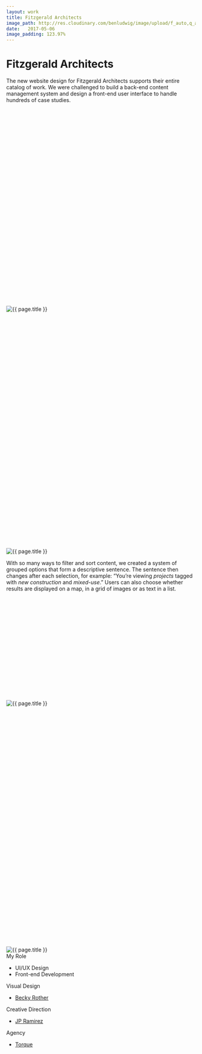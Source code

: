 ```yaml
---
layout: work
title: Fitzgerald Architects
image_path: http://res.cloudinary.com/benludwig/image/upload/f_auto,q_auto/v1499827009/fitzgerald-2_noujuz.jpg
date:   2017-05-06
image_padding: 123.97%
---
```

<div class="grid-container">
<div class="grid">
<div class="grid-sizer"></div>

<div class="grid-item">
  <div class="copy-block revealblock">
    <h1>Fitzgerald Architects</h1>
    <p>The new website design for Fitzgerald Architects supports their entire catalog of work. We were challenged to build a back-end content management system and design a front-end user interface to handle hundreds of case studies.</p>
  </div>
</div>

<div class="grid-item">
<div class="imgblock revealblock" style="padding-top: 103.82%">
  <div class="signal"></div>
  <div class="imgfull">
  <img src="http://res.cloudinary.com/benludwig/image/upload/f_auto,q_auto/v1499826940/fitzgerald-1_zpa0xr.jpg" alt="{{ page.title }}" onload="imgLoaded(this)">
</div>
</div>
</div>

<div class="grid-item">
<div class="imgblock revealblock" style="padding-top: 123.97%">
  <div class="signal"></div>
  <div class="imgfull">
  <img src="http://res.cloudinary.com/benludwig/image/upload/f_auto,q_auto/v1499827009/fitzgerald-2_noujuz.jpg" alt="{{ page.title }}" onload="imgLoaded(this)">
</div>
</div>
</div>

<div class="grid-item">
  <div class="copy-block revealblock">
    <p>With so many ways to filter and sort content, we created a system of grouped options that form a descriptive sentence. The sentence then changes after each selection, for example: “You’re viewing <i>projects</i> tagged with <i>new construction</i> and <i>mixed-use</i>.” Users can also choose whether results are displayed on a map, in a grid of images or as text in a list.</p>
  </div>
</div>

<div class="grid-item">
<div class="imgblock revealblock" style="padding-top: 54.11%">
  <div class="signal"></div>
  <div class="imgfull">
  <img src="http://res.cloudinary.com/benludwig/image/upload/f_auto,q_auto/v1499826945/fitzgerald-4_lt4sp0.jpg" alt="{{ page.title }}" onload="imgLoaded(this)">
</div>
</div>
</div>

<div class="grid-item">
<div class="imgblock revealblock" style="padding-top: 126.20%">
  <div class="signal"></div>
  <div class="imgfull">
  <img src="http://res.cloudinary.com/benludwig/image/upload/f_auto,q_auto/v1499827020/fitzgerald-3_x3pe8q.jpg" alt="{{ page.title }}" onload="imgLoaded(this)">
</div>
</div>
</div>

<div class="grid-item">
  <div class="copy-block revealblock">
    <div class="list-blocks">
        <div class="list-block">
            <div class="small">My Role</div>
            <ul>
              <li>UI/UX Design</li>
              <li>Front-end Development</li>
            </ul>
        </div>
        <div class="list-block">
            <div class="small">Visual Design</div>
            <ul>
              <li><a href="http://www.beckyrother.com/" target="_blank">Becky Rother</a></li>
            </ul>
        </div>
        <div class="list-block">
            <div class="small">Creative Direction</div>
            <ul>
              <li><a href="http://www.jpramirez.net/" target="_blank">JP Ramirez</a></li>
            </ul>
        </div>
        <div class="list-block">
            <div class="small">Agency</div>
            <ul>
              <li><a href="https://torque.digital/" target="_blank">Torque</a></li>
            </ul>
        </div>
    </div>
  </div>
</div>


</div>
</div>

